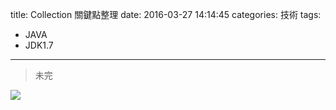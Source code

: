 title:  Collection 關鍵點整理
date: 2016-03-27 14:14:45
categories: 技術
tags:
- JAVA
- JDK1.7
---
> 未完

<img src="/images/Collections/Collection.png"  />
